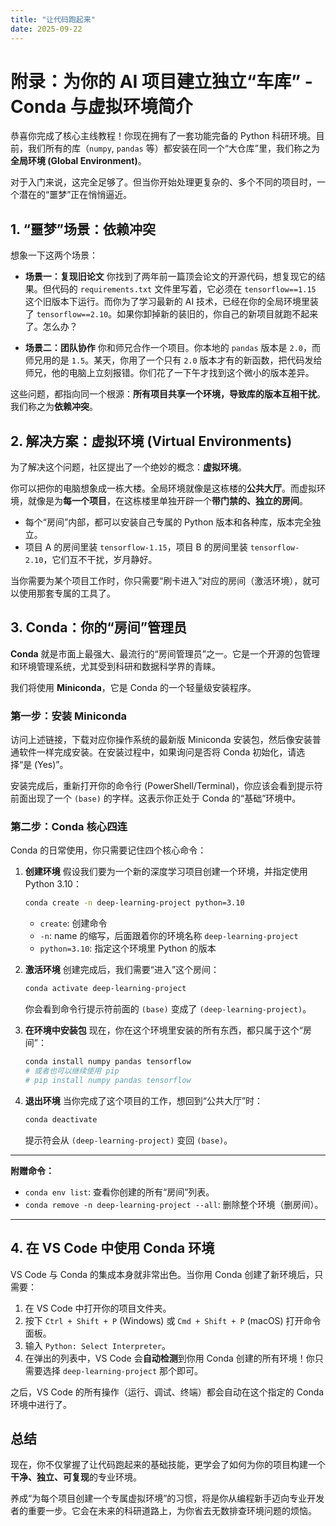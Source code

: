 ```yaml
---
title: "让代码跑起来"
date: 2025-09-22
---
```


# 附录：为你的 AI 项目建立独立“车库” - Conda 与虚拟环境简介

恭喜你完成了核心主线教程！你现在拥有了一套功能完备的 Python 科研环境。目前，我们所有的库（`numpy`, `pandas` 等）都安装在同一个“大仓库”里，我们称之为**全局环境 (Global Environment)**。

对于入门来说，这完全足够了。但当你开始处理更复杂的、多个不同的项目时，一个潜在的“噩梦”正在悄悄逼近。

## 1. “噩梦”场景：依赖冲突

想象一下这两个场景：

*   **场景一：复现旧论文**
    你找到了两年前一篇顶会论文的开源代码，想复现它的结果。但代码的 `requirements.txt` 文件里写着，它必须在 `tensorflow==1.15` 这个旧版本下运行。而你为了学习最新的 AI 技术，已经在你的全局环境里装了 `tensorflow==2.10`。如果你卸掉新的装旧的，你自己的新项目就跑不起来了。怎么办？

*   **场景二：团队协作**
    你和师兄合作一个项目。你本地的 `pandas` 版本是 `2.0`，而师兄用的是 `1.5`。某天，你用了一个只有 `2.0` 版本才有的新函数，把代码发给师兄，他的电脑上立刻报错。你们花了一下午才找到这个微小的版本差异。

这些问题，都指向同一个根源：**所有项目共享一个环境，导致库的版本互相干扰**。我们称之为**依赖冲突**。

## 2. 解决方案：虚拟环境 (Virtual Environments)

为了解决这个问题，社区提出了一个绝妙的概念：**虚拟环境**。

你可以把你的电脑想象成一栋大楼。全局环境就像是这栋楼的**公共大厅**。而虚拟环境，就像是为**每一个项目**，在这栋楼里单独开辟一个**带门禁的、独立的房间**。

*   每个“房间”内部，都可以安装自己专属的 Python 版本和各种库，版本完全独立。
*   项目 A 的房间里装 `tensorflow-1.15`，项目 B 的房间里装 `tensorflow-2.10`，它们互不干扰，岁月静好。

当你需要为某个项目工作时，你只需要“刷卡进入”对应的房间（激活环境），就可以使用那套专属的工具了。

## 3. Conda：你的“房间”管理员

**Conda** 就是市面上最强大、最流行的“房间管理员”之一。它是一个开源的包管理和环境管理系统，尤其受到科研和数据科学界的青睐。

我们将使用 **Miniconda**，它是 Conda 的一个轻量级安装程序。

### **第一步：安装 Miniconda**

<ResearchCard 
  :key="'Miniconda官网'"
  :icon="'/icons/conda.svg'"
  :title="'Miniconda 官方文档与下载'"
  :details="'轻量、纯净的 Conda 环境管理器。推荐从此下载。'"
  :link="'https://docs.conda.io/en/latest/miniconda.html'"
  :bgColor="'#44A833'"
/>

访问上述链接，下载对应你操作系统的最新版 Miniconda 安装包，然后像安装普通软件一样完成安装。在安装过程中，如果询问是否将 Conda 初始化，请选择“是 (Yes)”。

安装完成后，重新打开你的命令行 (PowerShell/Terminal)，你应该会看到提示符前面出现了一个 `(base)` 的字样。这表示你正处于 Conda 的“基础”环境中。

### **第二步：Conda 核心四连**

Conda 的日常使用，你只需要记住四个核心命令：

1.  **创建环境**
    假设我们要为一个新的深度学习项目创建一个环境，并指定使用 Python 3.10：
    ```bash
    conda create -n deep-learning-project python=3.10
    ```
    *   `create`: 创建命令
    *   `-n`: name 的缩写，后面跟着你的环境名称 `deep-learning-project`
    *   `python=3.10`: 指定这个环境里 Python 的版本

2.  **激活环境**
    创建完成后，我们需要“进入”这个房间：
    ```bash
    conda activate deep-learning-project
    ```
    你会看到命令行提示符前面的 `(base)` 变成了 `(deep-learning-project)`。

3.  **在环境中安装包**
    现在，你在这个环境里安装的所有东西，都只属于这个“房间”：
    ```bash
    conda install numpy pandas tensorflow
    # 或者也可以继续使用 pip
    # pip install numpy pandas tensorflow
    ```

4.  **退出环境**
    当你完成了这个项目的工作，想回到“公共大厅”时：
    ```bash
    conda deactivate
    ```
    提示符会从 `(deep-learning-project)` 变回 `(base)`。

---
**附赠命令：**
*   `conda env list`: 查看你创建的所有“房间”列表。
*   `conda remove -n deep-learning-project --all`: 删除整个环境（删房间）。
---

## 4. 在 VS Code 中使用 Conda 环境

VS Code 与 Conda 的集成本身就非常出色。当你用 Conda 创建了新环境后，只需要：

1.  在 VS Code 中打开你的项目文件夹。
2.  按下 `Ctrl + Shift + P` (Windows) 或 `Cmd + Shift + P` (macOS) 打开命令面板。
3.  输入 `Python: Select Interpreter`。
4.  在弹出的列表中，VS Code 会**自动检测**到你用 Conda 创建的所有环境！你只需要选择 `deep-learning-project` 那个即可。

之后，VS Code 的所有操作（运行、调试、终端）都会自动在这个指定的 Conda 环境中进行了。

## 总结

现在，你不仅掌握了让代码跑起来的基础技能，更学会了如何为你的项目构建一个**干净、独立、可复现**的专业环境。

养成“为每个项目创建一个专属虚拟环境”的习惯，将是你从编程新手迈向专业开发者的重要一步。它会在未来的科研道路上，为你省去无数排查环境问题的烦恼。
